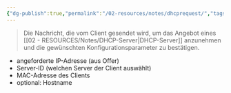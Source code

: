 ```yaml
---
{"dg-publish":true,"permalink":"/02-resources/notes/dhcprequest/","tags":["netzwerk/protokoll"],"noteIcon":"","updated":"2025-09-05T10:12:28.905+02:00"}
---
```


>Die Nachricht, die vom Client gesendet wird, um das Angebot eines [[02 - RESOURCES/Notes/DHCP-Server\|DHCP-Server]] anzunehmen und die gewünschten Konfigurationsparameter zu bestätigen.


- angeforderte IP-Adresse (aus Offer)
- Server-ID (welchen Server der Client auswählt)
- MAC-Adresse des Clients
- optional: Hostname